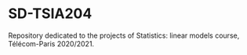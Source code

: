 # SD-TSIA204
Repository dedicated to the projects of Statistics: linear models course, Télécom-Paris 2020/2021.
